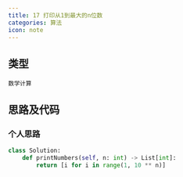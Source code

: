 ```yaml
---
title: 17 打印从1到最大的n位数
categories: 算法
icon: note
---
```


## 类型

`数学计算`

## 思路及代码

### 个人思路

```python
class Solution:
    def printNumbers(self, n: int) -> List[int]:
        return [i for i in range(1, 10 ** n)]
```
